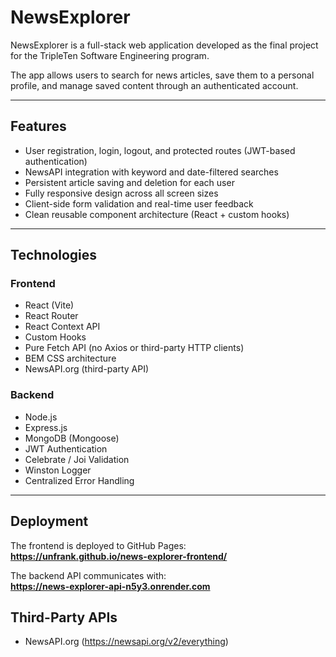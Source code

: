 # NewsExplorer

NewsExplorer is a full-stack web application developed as the final project for the TripleTen Software Engineering program.

The app allows users to search for news articles, save them to a personal profile, and manage saved content through an authenticated account.

---

## Features

- User registration, login, logout, and protected routes (JWT-based authentication)
- NewsAPI integration with keyword and date-filtered searches
- Persistent article saving and deletion for each user
- Fully responsive design across all screen sizes
- Client-side form validation and real-time user feedback
- Clean reusable component architecture (React + custom hooks)

---

## Technologies

### Frontend

- React (Vite)
- React Router
- React Context API
- Custom Hooks
- Pure Fetch API (no Axios or third-party HTTP clients)
- BEM CSS architecture
- NewsAPI.org (third-party API)

### Backend

- Node.js
- Express.js
- MongoDB (Mongoose)
- JWT Authentication
- Celebrate / Joi Validation
- Winston Logger
- Centralized Error Handling

---

## Deployment

The frontend is deployed to GitHub Pages:  
**https://unfrank.github.io/news-explorer-frontend/**

The backend API communicates with:  
**https://news-explorer-api-n5y3.onrender.com**

## Third-Party APIs

- NewsAPI.org (https://newsapi.org/v2/everything)
